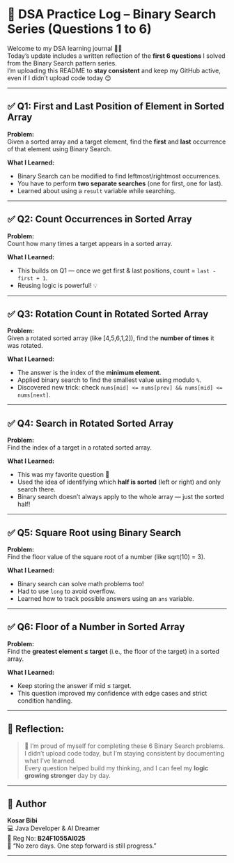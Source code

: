 
# 📘 DSA Practice Log – Binary Search Series (Questions 1 to 6)

Welcome to my DSA learning journal 👩‍💻  
Today’s update includes a written reflection of the **first 6 questions** I solved from the Binary Search pattern series.  
I’m uploading this README to **stay consistent** and keep my GitHub active, even if I didn’t upload code today 😊

---

## ✅ Q1: First and Last Position of Element in Sorted Array

**Problem:**  
Given a sorted array and a target element, find the **first** and **last** occurrence of that element using Binary Search.

**What I Learned:**
- Binary Search can be modified to find leftmost/rightmost occurrences.
- You have to perform **two separate searches** (one for first, one for last).
- Learned about using a `result` variable while searching.

---

## ✅ Q2: Count Occurrences in Sorted Array

**Problem:**  
Count how many times a target appears in a sorted array.

**What I Learned:**
- This builds on Q1 — once we get first & last positions, count = `last - first + 1`.
- Reusing logic is powerful! 💡

---

## ✅ Q3: Rotation Count in Rotated Sorted Array

**Problem:**  
Given a rotated sorted array (like [4,5,6,1,2]), find the **number of times** it was rotated.

**What I Learned:**
- The answer is the index of the **minimum element**.
- Applied binary search to find the smallest value using modulo `%`.
- Discovered new trick: check `nums[mid] <= nums[prev] && nums[mid] <= nums[next]`.

---

## ✅ Q4: Search in Rotated Sorted Array

**Problem:**  
Find the index of a target in a rotated sorted array.

**What I Learned:**
- This was my favorite question 💖
- Used the idea of identifying which **half is sorted** (left or right) and only search there.
- Binary search doesn’t always apply to the whole array — just the sorted half!

---

## ✅ Q5: Square Root using Binary Search

**Problem:**  
Find the floor value of the square root of a number (like sqrt(10) = 3).

**What I Learned:**
- Binary search can solve math problems too!
- Had to use `long` to avoid overflow.
- Learned how to track possible answers using an `ans` variable.

---

## ✅ Q6: Floor of a Number in Sorted Array

**Problem:**  
Find the **greatest element ≤ target** (i.e., the floor of the target) in a sorted array.

**What I Learned:**
- Keep storing the answer if mid ≤ target.
- This question improved my confidence with edge cases and strict condition handling.

---

## 🌈 Reflection:

> 🧠 I’m proud of myself for completing these 6 Binary Search problems.  
> I didn’t upload code today, but I’m staying consistent by documenting what I’ve learned.  
> Every question helped build my thinking, and I can feel my **logic growing stronger** day by day.

---

## 💖 Author

**Kosar Bibi**  
💻 Java Developer & AI Dreamer  
📘 Reg No: **B24F1055AI025**  
💬 “No zero days. One step forward is still progress.”

---